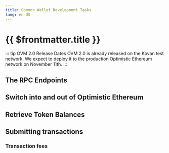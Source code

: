```yaml
---
title: Common Wallet Development Tasks
lang: en-US
---
```


# {{ $frontmatter.title }}

::: tip OVM 2.0 Release Dates
OVM 2.0 is already released on the Kovan test network.
We expect to deploy it to the production Optimistic Ethereum network on November 11th.
:::


## The RPC Endpoints

<Rpc/>

## Switch into and out of Optimistic Ethereum

<SwitchChain/>

## Retrieve Token Balances

<TokenInfo/>

## Submitting transactions

<TxSubmit/>

### Transaction fees

<TxFees/>

